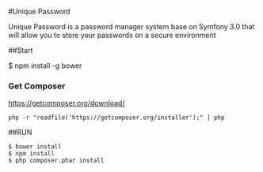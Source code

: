 #Unique Password

Unique Password is a password manager system base on Symfony 3.0 that will allow you
to store your passwords on a secure environment

##Start

$ npm install -g bower

### Get Composer

https://getcomposer.org/download/

```
php -r "readfile('https://getcomposer.org/installer');" | php
```

##RUN

```
$ bower install
$ npm install
$ php composer.phar install
```
